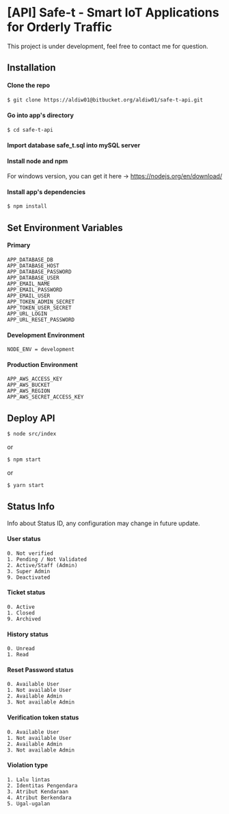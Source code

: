 # [API] Safe-t - Smart IoT Applications for Orderly Traffic
This project is under development, feel free to contact me for question.

## Installation

#### Clone the repo
``` bash
$ git clone https://aldiw01@bitbucket.org/aldiw01/safe-t-api.git
```

#### Go into app's directory
``` bash
$ cd safe-t-api
```

#### Import database safe_t.sql into mySQL server

#### Install node and npm
For windows version, you can get it here -> https://nodejs.org/en/download/ 

#### Install app's dependencies
``` bash
$ npm install
```

## Set Environment Variables

#### Primary
```
APP_DATABASE_DB
APP_DATABASE_HOST
APP_DATABASE_PASSWORD
APP_DATABASE_USER
APP_EMAIL_NAME
APP_EMAIL_PASSWORD
APP_EMAIL_USER
APP_TOKEN_ADMIN_SECRET
APP_TOKEN_USER_SECRET
APP_URL_LOGIN
APP_URL_RESET_PASSWORD
```

#### Development Environment
```
NODE_ENV = development
```

#### Production Environment
```
APP_AWS_ACCESS_KEY
APP_AWS_BUCKET
APP_AWS_REGION
APP_AWS_SECRET_ACCESS_KEY
```

## Deploy API
``` bash
$ node src/index
```
or
``` bash
$ npm start
```
or
``` bash
$ yarn start
```

## Status Info
Info about Status ID, any configuration may change in future update.

#### User status
```
0. Not verified
1. Pending / Not Validated
2. Active/Staff (Admin)
3. Super Admin
9. Deactivated
```

#### Ticket status
```
0. Active
1. Closed
9. Archived
```

#### History status
```
0. Unread
1. Read
```

#### Reset Password status
```
0. Available User
1. Not available User
2. Available Admin
3. Not available Admin
```

#### Verification token status
```
0. Available User
1. Not available User
2. Available Admin
3. Not available Admin
```

#### Violation type
```
1. Lalu lintas
2. Identitas Pengendara
3. Atribut Kendaraan
4. Atribut Berkendara
5. Ugal-ugalan
```
